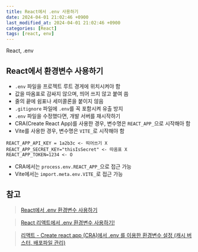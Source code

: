 ```yaml
---
title: React에서 .env 사용하기
date: 2024-04-01 21:02:46 +0900
last_modified_at: 2024-04-01 21:02:46 +0900
categories: [React]
tags: [react, env]
---
```


React, .env

## React에서 환경변수 사용하기

- `.env` 파일을 프로젝트 루트 경게에 위치시켜야 함
- 값을 따옴표로 감싸지 않으며, 띄어 쓰지 않고 붙여 씀
- 줄의 끝에 쉼표나 세미콜론을 붙이지 않음
- `.gitignore` 파일에 `.env`를 꼭 포함시켜 유출 방지
- `.env` 파일을 수정했다면, 개발 서버를 재시작하기
- CRA(Create React App)를 사용한 경우, 변수명은 `REACT_APP_`으로 시작해아 함
- Vite를 사용한 경우, 변수명은 `VITE_`로 시작해야 함

```
REACT_APP_API_KEY = 1a2b3c <- 띄어쓰기 X
REACT_APP_SECRET_KEY="thisIsSecret" <- 따옴표 X
REACT_APP_TOKEN=1234 <- O
```

- CRA에서는 `process.env.REACT_APP_`으로 접근 가능
- Vite에서는 `import.meta.env.VITE_`로 접근 가능

## 참고

> [React에서 .env 환경변수 사용하기](https://velog.io/@rmaomina/react-env)

> [React 리액트에서 .env 환경변수 사용하기!](https://shape-coding.tistory.com/entry/React-%EB%A6%AC%EC%95%A1%ED%8A%B8%EC%97%90%EC%84%9C-env-%ED%99%98%EA%B2%BD%EB%B3%80%EC%88%98-%EC%82%AC%EC%9A%A9%ED%95%98%EA%B8%B0)

> [리액트 - Create react app (CRA)에서 .env 를 이용한 환경변수 설정 (캐시 버스터, 배포파일 관리)](https://m.blog.naver.com/legend25/222033372402)
